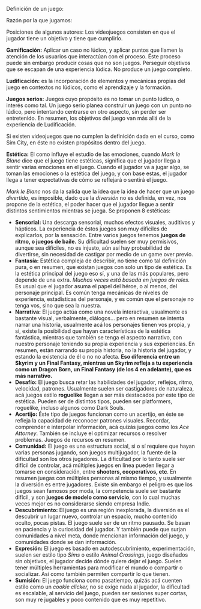 Definición de un juego:

Razón por la que jugamos:

Posiciones de algunos autores:
Los videojuegos consisten en que el jugador tiene un objetivo y tiene que cumplirlo.

**Gamificación:** Aplicar un caso no lúdico, y aplicar puntos que llamen la atención de los usuarios que interactúan con el proceso. Éste proceso puede sin embargo producir cosas que no son juegos. Perseguir objetivos que se escapan de una experiencia lúdica. No produce un juego completo.

**Ludificación:** es la incorporación de elementos y mecánicas propias del juego en contextos no lúdicos, como el aprendizaje y la formación.

**Juegos serios:** Juegos cuyo propósito es no tomar un punto lúdico, o interés como tal. Un juego serio planea construir un juego con un punto no lúdico, pero intentando centrarse en otro aspecto, sin perder ser entretenido. En resumen, los objetivos del juego van más allá de la experiencia de Ludificación.

Si existen videojuegos que no cumplen la definición dada en el curso, como Sim City, en éste no existen propósitos dentro del juego.

**Estética:** El como influye el estudio de las emociones, cuando *Mark le Blanc* dice que el juego tiene estéticas, significa que el jugador llega a sentir varias emociones en el juego. Cuando el jugador va a jugar algo, se toman las emociones o la estética del juego, y con base estas, el jugador llega a tener expectativas de cómo se reflejará o sentirá el juego. 

*Mark le Blanc* nos da la salida que la idea que la idea de hacer que un juego *divertido*, es imposible, dado que la *diversión* no es definida, en vez, nos propone de la estética, el poder hacer que el jugador llegue a sentir distintos sentimientos mientras se juega. Se proponen 8 estéticas:

* **Sensorial:** Una descarga sensorial, muchos efectos visuales, auditivos y hápticos. La experiencia de éstos juegos son muy difíciles de explicarlos, por la sensación. Entre varios juegos tenemos **juegos de ritmo, o juegos de baile.** Su dificultad suelen ser muy permisivos, aunque sea difíciles, no es injusto, aún así hay probabilidad de divertirse, sin necesidad de castigar por medio de un game over previo.
* **Fantasía:** Estética compleja de describir, no tiene como tal definición pura, o en resumen, que existan juegos con solo un tipo de estética. Es la estética principal del juego eso sí, y una de las más populares, pero depende de una extra. *Muchas veces está basada en juegos de roles.* Es usual que el jugador asuma el papel del héroe, o al menos, del personaje principal.  Es común tenga mecánicas de niveles de experiencia, estadísticas del personaje, y es común que el personaje no tenga vos, sino que sea la nuestra.
* **Narrativa:** El juego actúa como una novela interactiva, usualmente es bastante visual, verbalmente, diálogos... pero en resumen se intenta narrar una historia, usualmente acá los personajes tienen vos propia, y si, existe la posibilidad que hayan características de la estética fantástica, mientras que también se tenga el aspecto narrativo, con nuestro personaje teniendo su propia experiencia y sus experiencias. En resumen, están narrando su propia historia, no la historia del jugador, y estando la existencia de él o no no afecta. **Eso diferencia entre un Skyrim y un Final Fantasy, mientras un Skyrim refleja a tu experiencia como un Dragon Born, un Final Fantasy (de los 4 en adelante), que es más narrativo.** 
* **Desafío:** El juego busca retar las habilidades del jugador, reflejos, ritmo, velocidad, patrones. Usualmente suelen ser castigadores de naturaleza, acá juegos estilo **roguelike** llegan a ser más destacados por este tipo de estética. Pueden ser de distintos tipos, pueden ser platformers, roguelike, incluso algunos como Dark Souls. 
* **Acertijo:** Éste tipo de juegos funcionan como un acertijo, en éste se refleja la capacidad de reconocer patrones visuales. Recordar, comprender e interpolar información, acá quizás juegos como los *Ace Attorney*. También se incluye el optimizar recursos o resolver problemas. Juegos de recursos en resumen.
* **Comunidad:** El juego es una estructura social, si o sí requiere que hayan varias personas jugando, son juegos multijugador, la fuente de la dificultad son los otros jugadores. La dificultad por lo tanto suele ser difícil de controlar, acá múltiples juegos en línea pueden llegar a tomarse en consideración, entre **shooters, cooperativos, etc**. En resumen juegas con múltiples personas al mismo tiempo, y usualmente la diversión es entre jugadores. Existe sin embargo el peligro es que los juegos sean famosos por moda, la competencia suele ser bastante difícil, y son **juegos de modelo como servicio**, con lo cual muchas veces mejor es no considerarse siendo empresa Indie. 
* **Descubrimiento:** El juego es una región inexplorada, la diversión es el descubrir un lugar nuevo, controlar un espacio, mucho contenido oculto, pocas pistas. El juego suele ser de un ritmo pausado. Se basan en paciencia y la curiosidad del jugador. Y también puede que surjan comunidades a nivel meta, donde mencionan información del juego, y comunidades donde se dan información. 
* **Expresión:** El juego es basado en autodescubrimiento, experimentación, suelen ser estilo tipo *Sims* o estilo *Animal Crossings*, juego diseñados sin objetivos, el jugador decide dónde quiere dejar el juego. Suelen tener múltiples herramientas para modificar el mundo o compartir o socializar. Así como también permiten compartir lo que tienen.
* **Sumisión:** El juego funciona como pasatiempo, quizás acá cuenten estilo como un *cookie clicker,* no se exige nada al jugador, la dificultad es escalable, al servicio del juego, pueden ser sesiones super cortas, son muy re jugables y poco contenido que es muy repetitivo. 


